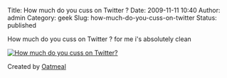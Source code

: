 Title: How much do you cuss on Twitter ?
Date: 2009-11-11 10:40
Author: admin
Category: geek
Slug: how-much-do-you-cuss-on-twitter
Status: published

How much do you cuss on Twitter ? for me i's absolutely clean

[![How much do you cuss on
Twitter?](http://theoatmeal.com/img/quizzes/generated/twitter_cuss_clean.jpg)](http://theoatmeal.com/quizzes/twitter_cuss)

Created by [Oatmeal](http://theoatmeal.com)
